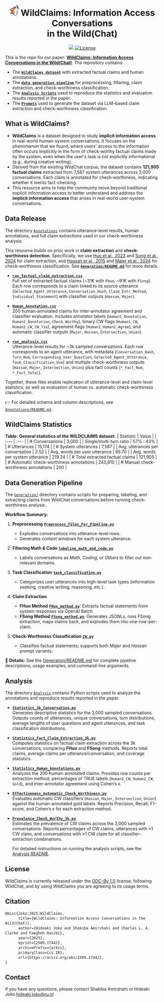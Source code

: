 # <div align="center"><img src="Images/icon.png" alt="WildClaims icon" width="30" /> WildClaims: Information Access Conversations<br>in the Wild(Chat)<div>

<div align="center">
    <a href="https://arxiv.org/abs/2509.17442" target="_blank"><img src=https://img.shields.io/badge/arXiv-b5212f.svg?logo=arxiv></a>
    <a href="https://opendatacommons.org/licenses/by/1-0/">
        <img alt="License" src="https://img.shields.io/badge/License-ODC--BY--1.0-blue?style=flat">
    </a>
</div>


This is the repo for our paper: **[WildClaims: Information Access Conversations in the Wild(Chat)](https://arxiv.org/abs/2509.17442)**.
The repository contains:  
- The [**`WildClaims dataset`**](Annotations/)  with extracted factual claims and human annotations.  
- The [**`data generation pipeline`**](Generation/) for preprocessing, filtering, claim extraction, and check-worthiness classification.  
- The [**`Analysis Scripts`**](Analysis/) used to reproduce the statistics and evaluation results reported in the paper.
- The [**`Prompts`**](Prompts/) used to generate the dataset via LLM-based claim extraction and check-worthiness classification. 


## What is WildClaims?
- **WildClaims** is a dataset designed to study **implicit information access** in real-world human-system conversations. It focuses on the phenomenon that we found, where users' access to the information often occurs implicitly in the form of check-worthy factual claims made by the system, even when the user's task is not explicitly informational (e.g., during creative writing).
- Derived from the existing WildChat corpus, the dataset contains **121,905 factual claims** extracted from 7,587 system utterances across 3,000 conversations. Each claim is annotated for check-worthiness, indicating whether it merits fact-checking.
- This resource aims to help the community move beyond traditional explicit information access to better understand and address the **implicit information access** that arises in real-world user-system conversations. 

## Data Release  

The directory [`Annotations`](Annotations/) contains utterance-level results, human annotations, and full claim extractions used in our check-worthiness analysis.

This resource builds on prior work in **claim extraction** and **check-worthiness detection**.
Specifically, we use [Huo et al., 2023](https://dl.acm.org/doi/fullHtml/10.1145/3624918.3625336/) and [Song et al., 2024](https://aclanthology.org/2024.findings-emnlp.552/) for claim extraction, and [Hassan et al., 2015](https://dl.acm.org/doi/10.1145/2806416.2806652) and [Majer et al., 2024](https://aclanthology.org/2024.fever-1.27/) for check-worthiness classification. See [**`Generation/README.md`**](Generation/README.md) for more details.

- [**`run_factual_claim_extraction.csv`**](Annotations/run_factual_claim_extraction.csv)  
  Full set of extracted factual claims (~31K with `FHuo`, ~91K with `FSong`). Each row corresponds to a claim linked to its source utterance (`Selected_Agent_Utterance`, `Conversation_Hash`, `Claim_Extr_Method`, `Individual_Statement`) with classifier outputs (`Hassan`, `Majer`). 


- [**`Human_Annotation.csv`**](Annotations/Human_Annotation.csv)  
  200 human-annotated claims for inter-annotator agreement and classifier evaluation. Includes annotator labels (`Human1_Annotation`, `Human2_Annotation`, `Check_Worthy`), binary CW flags (`Human1_CW`, `Human2_CW`, `CW_Tie`), agreement flags (`Human1_Human2_Agree`), and automatic classifier outputs (`Majer`, `Hassan`, `Intersection`, `Union`).  

- [**`run_analysis.csv`**](Annotations/run_analysis.csv)  
  Utterance-level results for ~3k sampled conversations. Each row corresponds to an agent utterance, with metadata (`Conversation_Hash`, `Turn_Num`, `Corresponding_User_Question`, `Selected_Agent_Utterance`, `Task_Classification`, `Use`) and multiple check-worthiness outputs (`Hassan`, `Majer`, `Intersection`, `Union`) plus fact counts (`*_Fact_Num`, `*_Fact_Total`).  

Together, these files enable replication of utterance-level and claim-level statistics, as well as evaluation of human vs. automatic check-worthiness classification.  

👉 For detailed schema and column descriptions, see [`Annotations/README.md`](Annotations/README.md).

## WildClaims Statistics

**Table: General statistics of the WILDCLAIMS dataset.**
| Statistic | Value |
| :--- | :--- |
| # Conversations | 3,000 |
| Single/multi-turn ratio | 57% : 43% |
| # Utterances | 15,174 |
| # System utterances | 7,587 |
| Avg. utterances per conversation | 2.52 |
| Avg. words per user utterance | 95.70 |
| Avg. words per system utterance | 219.24 |
| # Total extracted factual claims | 121,905 |
| # Automatic check-worthiness annotations | 243,810 |
| # Manual check-worthiness annotations | 200 |

## Data Generation Pipeline

The [`Generation/`](./Generation/) directory contains scripts for preparing, labeling, and extracting claims from WildChat conversations before running check-worthiness analysis.  

**Workflow Summary:**
1. **Preprocessing** [**`Preprocess_Files_For_Pipeline.py`**](Generation/Preprocess_Files_For_Pipeline.py)  
   - Explodes conversations into utterance-level rows.  
   - Generates context windows for each system utterance.  

2. **Filtering Math & Code** [**`labeling_math_and_code.py`**](Generation/labeling_math_and_code.py)   
   - Labels conversations as *Math*, *Coding*, or *Others* to filter out non-relevant domains.  

3. **Task Classification** [**`task_classification.py`**](Generation/task_classification.py)   
   - Categorizes user utterances into high-level task types (information seeking, creative writing, reasoning, etc.).  

4. **Claim Extraction**  
   - **FHuo Method** [**`FHuo_method.py`**](Generation/FHuo_method.py): Extracts factual statements from system responses via OpenAI Batch.  
   - **FSong Method** [**`FSong_method.py`**](Generation/FSong_method.py): Generates JSONLs, runs FSong extraction, maps claims back, and explodes them into one-row-per-claim.  

5. **Check-Worthiness Classification** [**`CW.py`**](Generation/CW.py)  
   - Classifies factual statements; supports both *Majer* and *Hassan* prompt variants.  

📂 **Details:** See the [Generation/README.md](./Generation/README.md) for complete pipeline descriptions, usage examples, and command-line arguments.



## Analysis  

The directory [`Analysis`](Analysis/) contains Python scripts used to analyze the annotations and reproduce results reported in the paper.  

- [**`Statistics_3k_Conversation.py`**](Analysis/Statistics_3k_Conversation.py)  
  Generates descriptive statistics for the 3,000 sampled conversations. Outputs counts of utterances, unique conversations, turn distributions, average lengths of user questions and agent utterances, and task classification distributions.  

- [**`Statistics_Fact_Claim_Extraction_3k.py`**](Analysis/Statistics_Fact_Claim_Extraction_3k.py)  
  Computes statistics on factual claim extraction across the 3k conversations, comparing **FHuo** and **FSong** methods. Reports total claims, average claims per utterance/conversation, and coverage statistics.  

- [**`Statistics_Human_Annotations.py`**](Analysis/Statistics_Human_Annotations.py)  
  Analyzes the 200 human-annotated claims. Provides row counts per extraction method, percentages of TRUE labels (`Human1_CW`, `Human2_CW`, `Gold`), and inter-annotator agreement using Cohen’s κ.  

- [**`Effectiveness_Automatic_Check_Worthiness.py`**](Analysis/Effectiveness_Automatic_Check_Worthiness.py)  
  Evaluates automatic CW classifiers (`Hassan`, `Majer`, `Intersection`, `Union`) against the human-annotated gold labels. Reports Precision, Recall, F1-score, and Cohen’s κ for each extraction method.  

- [**`Prevalence_Check_Worthy_3k.py`**](Analysis/Prevalence_Check_Worthy_3k.py)  
  Estimates the prevalence of CW claims across the 3,000 sampled conversations. Reports percentages of CW claims, utterances with ≥1 CW claim, and conversations with ≥1 CW claim for all classifier–extraction combinations. 

  For detailed instructions on running the analysis scripts, see the [Analysis README](Analysis/README.md). 




## License

WildClaims is currently released under the [ODC-By 1.0](https://opendatacommons.org/licenses/by/1-0/) license, following WildChat, and by using WildClaims you are agreeing to its usage terms.


## Citation

```
@misc{Joko:2025:WildClaims,
      title={WildClaims: Information Access Conversations in the Wild(Chat)}, 
      author={Hideaki Joko and Shakiba Amirshahi and Charles L. A. Clarke and Faegheh Hasibi},
      year={2025},
      eprint={2509.17442},
      archivePrefix={arXiv},
      primaryClass={cs.IR},
      url={https://arxiv.org/abs/2509.17442}, 
}
```

## Contact

If you have any questions, please contact Shakiba Amirshahi or Hideaki Joko hideaki.joko@ru.nl
